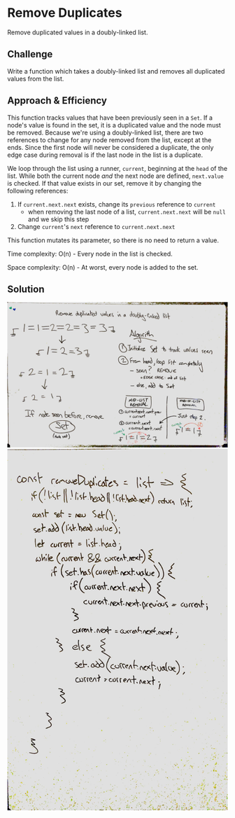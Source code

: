 # Remove Duplicates
Remove duplicated values in a doubly-linked list.

## Challenge
Write a function which takes a doubly-linked list and removes all duplicated values from the list.

## Approach & Efficiency
This function tracks values that have been previously seen in a `Set`. If a node's value is found in the set, it is a duplicated value and the node must be removed. Because we're using a doubly-linked list, there are two references to change for any node removed from the list, except at the ends. Since the first node will never be considered a duplicate, the only edge case during removal is if the last node in the list is a duplicate.

We loop through the list using a runner, `current`, beginning at the `head` of the list. While both the current node *and* the next node are defined, `next.value` is checked. If that value exists in our set, remove it by changing the following references:
1. If `current.next.next` exists, change its `previous` reference to `current`
    - when removing the last node of a list, `current.next.next` will be `null` and we skip this step
2. Change `current`'s `next` reference to `current.next.next`

This function mutates its parameter, so there is no need to return a value.

Time complexity: O(n) - Every node in the list is checked.

Space complexity: O(n) - At worst, every node is added to the set.

## Solution
![](assets/remove-duplicates-1.jpg)
![](assets/remove-duplicates-2.jpg)
